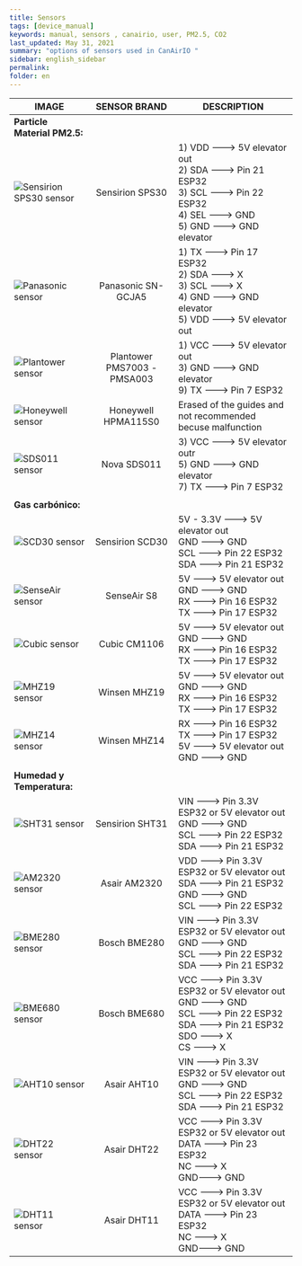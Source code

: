 ```yaml
---
title: Sensors
tags: [device_manual]
keywords: manual, sensors , canairio, user, PM2.5, CO2
last_updated: May 31, 2021
summary: "options of sensors used in CanAirIO "
sidebar: english_sidebar
permalink: 
folder: en
---
```


| IMAGE            | SENSOR BRAND     | DESCRIPTION     |
| ---------------- |:----------------:| -----------|
|**Particle Material PM2.5:**|
| ![Sensirion SPS30 sensor](https://github.com/kike-canaries/docs/blob/main/images/Sensirion%20connection%20SPS30_1.jpg)|Sensirion SPS30|1) VDD ---> 5V elevator out<br>2) SDA ---> Pin 21 ESP32<br>3) SCL ---> Pin 22 ESP32<br>4) SEL ---> GND<br>5) GND ---> GND elevator|
|![Panasonic sensor](https://github.com/kike-canaries/docs/blob/main/images/Panasonic%20connection1.jpg)|Panasonic SN-GCJA5|1) TX ---> Pin 17 ESP32<br>2) SDA ---> X<br>3) SCL ---> X<br>4) GND ---> GND elevator<br>5) VDD ---> 5V elevator out|
|![Plantower sensor](https://github.com/kike-canaries/docs/blob/main/images/Plantower%20connection.jpg)|Plantower PMS7003 - PMSA003|1) VCC ---> 5V elevator out<br>3) GND ---> GND elevator<br>9) TX ---> Pin 7 ESP32|
|![Honeywell sensor](https://github.com/kike-canaries/docs/blob/main/images/Honeywell%20sensor1.jpg)|Honeywell HPMA115S0|Erased of the guides and not recommended becuse malfunction|
|![SDS011 sensor](https://github.com/kike-canaries/docs/blob/main/images/SDS011%20connection.jpg)|Nova SDS011|3) VCC ---> 5V elevator outr<br>5) GND ---> GND elevator<br>7) TX ---> Pin 7 ESP32|
||
|**Gas carbónico:**|
| ![SCD30 sensor](https://github.com/kike-canaries/docs/blob/main/images/SCD30%20connection.jpg)|Sensirion SCD30|5V - 3.3V ---> 5V elevator out<br>GND ---> GND<br>SCL ---> Pin 22 ESP32<br>SDA ---> Pin 21 ESP32<br>|
| ![SenseAir sensor](https://github.com/kike-canaries/docs/blob/main/images/SenseAir%20connection.jpg)|SenseAir S8|5V ---> 5V elevator out<br>GND ---> GND<br>RX ---> Pin 16 ESP32<br>TX ---> Pin 17 ESP32|
| ![Cubic sensor](https://github.com/kike-canaries/docs/blob/main/images/Cubic%20connection.jpg)|Cubic CM1106|5V ---> 5V elevator out<br>GND ---> GND<br>RX ---> Pin 16 ESP32<br>TX ---> Pin 17 ESP32|
| ![MHZ19 sensor](https://github.com/kike-canaries/docs/blob/main/images/MHZ19%20connection.jpg)|Winsen MHZ19|5V ---> 5V elevator out<br>GND ---> GND<br>RX ---> Pin 16 ESP32<br>TX ---> Pin 17 ESP32|
|![MHZ14 sensor](https://github.com/kike-canaries/docs/blob/main/images/MHZ14%20connection.jpg)|Winsen MHZ14|RX ---> Pin 16 ESP32<br>TX ---> Pin 17 ESP32<br>5V ---> 5V elevator out<br>GND ---> GND|
||
|**Humedad y Temperatura:**|
| ![SHT31 sensor](https://github.com/kike-canaries/docs/blob/main/images/SHT31.jpg)|Sensirion SHT31|VIN ---> Pin 3.3V ESP32 or 5V elevator out<br>GND ---> GND<br>SCL ---> Pin 22 ESP32<br>SDA ---> Pin 21 ESP32|
| ![AM2320 sensor](https://github.com/kike-canaries/docs/blob/main/images/AM2320.jpg)|Asair AM2320|VDD ---> Pin 3.3V ESP32 or 5V elevator out<br>SDA ---> Pin 21 ESP32<br>GND ---> GND<br>SCL ---> Pin 22 ESP32|
| ![BME280 sensor](https://github.com/kike-canaries/docs/blob/main/images/BME280.jpg)|Bosch BME280|VIN ---> Pin 3.3V ESP32 or 5V elevator out<br>GND ---> GND<br>SCL ---> Pin 22 ESP32<br>SDA ---> Pin 21 ESP32|
| ![BME680 sensor](https://github.com/kike-canaries/docs/blob/main/images/BME680.jpg)|Bosch BME680|VCC ---> Pin 3.3V ESP32 or 5V elevator out<br>GND ---> GND<br>SCL ---> Pin 22 ESP32<br>SDA ---> Pin 21 ESP32<br>SDO ---> X<br>CS ---> X|
| ![AHT10 sensor](https://github.com/kike-canaries/docs/blob/main/images/AHT10.jpg)|Asair AHT10|VIN ---> Pin 3.3V ESP32 or 5V elevator out<br>GND ---> GND<br>SCL ---> Pin 22 ESP32<br>SDA ---> Pin 21 ESP32|
| ![DHT22 sensor](https://github.com/kike-canaries/docs/blob/main/images/DHT-22-Sensor.jpg)|Asair DHT22|VCC ---> Pin 3.3V ESP32 or 5V elevator out<br>DATA ---> Pin 23 ESP32<br>NC ---> X<br>GND---> GND|
| ![DHT11 sensor](https://github.com/kike-canaries/docs/blob/main/images/DHT11.jpg)|Asair DHT11|VCC ---> Pin 3.3V ESP32 or 5V elevator out<br>DATA ---> Pin 23 ESP32<br>NC ---> X<br>GND---> GND|
